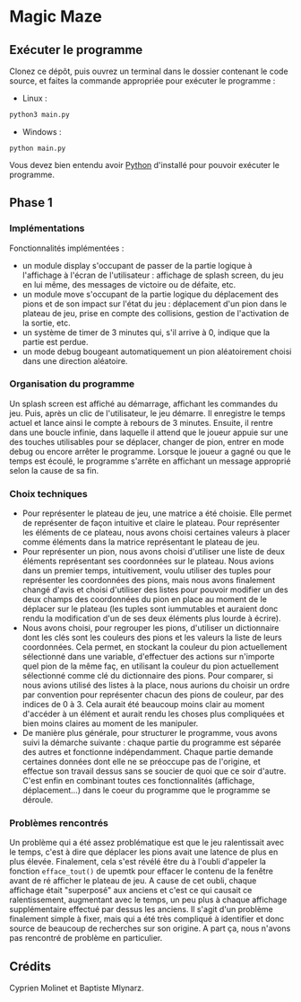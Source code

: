 # Magic Maze

## Exécuter le programme

Clonez ce dépôt, puis ouvrez un terminal dans le dossier contenant le code source, et faites la commande appropriée pour exécuter le programme :

- Linux :
```bash
python3 main.py
```

- Windows :
```batch
python main.py
```

Vous devez bien entendu avoir [Python](https://www.python.org/downloads/) d'installé pour pouvoir exécuter le programme.

## Phase 1

### Implémentations

Fonctionnalités implémentées :
- un module display s'occupant de passer de la partie logique à l'affichage à l'écran de l'utilisateur : affichage de splash screen, du jeu en lui même, des messages de victoire ou de défaite, etc.
- un module move s'occupant de la partie logique du déplacement des pions et de son impact sur l'état du jeu : déplacement d'un pion dans le plateau de jeu, prise en compte des collisions, gestion de l'activation de la sortie, etc.
- un système de timer de 3 minutes qui, s'il arrive à 0, indique que la partie est perdue.
- un mode debug bougeant automatiquement un pion aléatoirement choisi dans une direction aléatoire.

### Organisation du programme

Un splash screen est affiché au démarrage, affichant les commandes du jeu. Puis, après un clic de l'utilisateur, le jeu démarre. Il enregistre le temps actuel et lance ainsi le compte à rebours de 3 minutes. Ensuite, il rentre dans une boucle infinie, dans laquelle il attend que le joueur appuie sur une des touches utilisables pour se déplacer, changer de pion, entrer en mode debug ou encore arrêter le programme. Lorsque le joueur a gagné ou que le temps est écoulé, le programme s'arrête en affichant un message approprié selon la cause de sa fin.

### Choix techniques

- Pour représenter le plateau de jeu, une matrice a été choisie. Elle permet de représenter de façon intuitive et claire le plateau. Pour représenter les éléments de ce plateau, nous avons choisi certaines valeurs à placer comme éléments dans la matrice représentant le plateau de jeu.
- Pour représenter un pion, nous avons choisi d'utiliser une liste de deux éléments représentant ses coordonnées sur le plateau. Nous avions dans un premier temps, intuitivement, voulu utiliser des tuples pour représenter les coordonnées des pions, mais nous avons finalement changé d'avis et choisi d'utiliser des listes pour pouvoir modifier un des deux champs des coordonnées du pion en place au moment de le déplacer sur le plateau (les tuples sont iummutables et auraient donc rendu la modification d'un de ses deux éléments plus lourde à écrire). 
- Nous avons choisi, pour regrouper les pions, d'utiliser un dictionnaire dont les clés sont les couleurs des pions et les valeurs la liste de leurs coordonnées. Cela permet, en stockant la couleur du pion actuellement sélectionné dans une variable, d'effectuer des actions sur n'importe quel pion de la même faç, en utilisant la couleur du pion actuellement sélectionné comme clé du dictionnaire des pions. Pour comparer, si nous avions utilisé des listes à la place, nous aurions du choisir un ordre par convention pour représenter chacun des pions de couleur, par des indices de 0 à 3. Cela aurait été beaucoup moins clair au moment d'accéder à un élément et aurait rendu les choses plus compliquées et bien moins claires au moment de les manipuler.
- De manière plus générale, pour structurer le programme, vous avons suivi la démarche suivante : chaque partie du programme est séparée des autres et fonctionne indépendamment. Chaque partie demande certaines données dont elle ne se préoccupe pas de l'origine, et effectue son travail dessus sans se soucier de quoi que ce soir d'autre. C'est enfin en combinant toutes ces fonctionnalités (affichage, déplacement...) dans le coeur du programme que le programme se déroule.

### Problèmes rencontrés

Un problème qui a été assez problématique est que le jeu ralentissait avec le temps, c'est à dire que déplacer les pions avait une latence de plus en plus élevée. Finalement, cela s'est révélé être du à l'oubli d'appeler la fonction `efface_tout()` de upemtk pour effacer le contenu de la fenêtre avant de ré afficher le plateau de jeu. A cause de cet oubli, chaque affichage était "superposé" aux anciens et c'est ce qui causait ce ralentissement, augmentant avec le temps, un peu plus à chaque affichage supplémentaire effectué par dessus les anciens. Il s'agit d'un problème finalement simple à fixer, mais qui a été très compliqué à identifier et donc source de beaucoup de recherches sur son origine. A part ça, nous n'avons pas rencontré de problème en particulier.

## Crédits
Cyprien Molinet et Baptiste Mlynarz.
